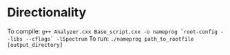 # Directionality

To compile:  ```g++ Analyzer.cxx Base_script.cxx -o nameprog `root-config --libs --cflags` -lSpectrum```
To run: ```./nameprog path_to_rootfile [output_directory]```

